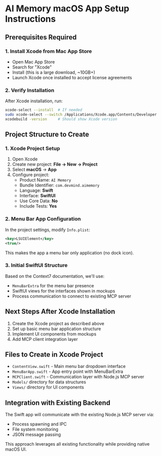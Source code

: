 # AI Memory macOS App Setup Instructions

## Prerequisites Required

### 1. Install Xcode from Mac App Store
- Open Mac App Store
- Search for "Xcode" 
- Install (this is a large download, ~10GB+)
- Launch Xcode once installed to accept license agreements

### 2. Verify Installation
After Xcode installation, run:
```bash
xcode-select --install  # If needed
sudo xcode-select --switch /Applications/Xcode.app/Contents/Developer
xcodebuild -version     # Should show Xcode version
```

## Project Structure to Create

### 1. Xcode Project Setup
1. Open Xcode
2. Create new project: **File → New → Project**
3. Select **macOS** → **App**
4. Configure project:
   - Product Name: `AI Memory`
   - Bundle Identifier: `com.devmind.aimemory` 
   - Language: **Swift**
   - Interface: **SwiftUI**
   - Use Core Data: **No**
   - Include Tests: **Yes**

### 2. Menu Bar App Configuration
In the project settings, modify `Info.plist`:
```xml
<key>LSUIElement</key>
<true/>
```

This makes the app a menu bar only application (no dock icon).

### 3. Initial SwiftUI Structure
Based on the Context7 documentation, we'll use:
- `MenuBarExtra` for the menu bar presence
- SwiftUI views for the interfaces shown in mockups
- Process communication to connect to existing MCP server

## Next Steps After Xcode Installation
1. Create the Xcode project as described above
2. Set up basic menu bar application structure
3. Implement UI components from mockups
4. Add MCP client integration layer

## Files to Create in Xcode Project
- `ContentView.swift` - Main menu bar dropdown interface
- `MenuBarApp.swift` - App entry point with MenuBarExtra
- `MCPClient.swift` - Communication layer with Node.js MCP server
- `Models/` directory for data structures
- `Views/` directory for UI components

## Integration with Existing Backend
The Swift app will communicate with the existing Node.js MCP server via:
- Process spawning and IPC
- File system monitoring
- JSON message passing

This approach leverages all existing functionality while providing native macOS UI.